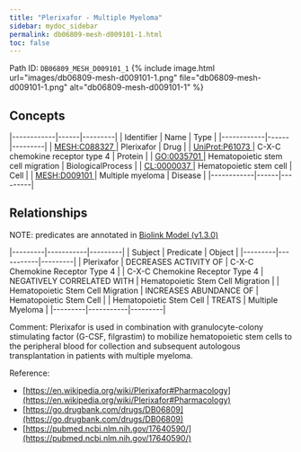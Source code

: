 ```yaml
---
title: "Plerixafor - Multiple Myeloma"
sidebar: mydoc_sidebar
permalink: db06809-mesh-d009101-1.html
toc: false 
---
```



Path ID: `DB06809_MESH_D009101_1`
{% include image.html url="images/db06809-mesh-d009101-1.png" file="db06809-mesh-d009101-1.png" alt="db06809-mesh-d009101-1" %}

## Concepts

|------------|------|---------|
| Identifier | Name | Type    |
|------------|------|---------|
| <a href="https://identifiers.org/MESH:C088327">MESH:C088327 </a> | Plerixafor | Drug |
| <a href="https://identifiers.org/UniProt:P61073">UniProt:P61073 </a> | C-X-C chemokine receptor type 4 | Protein |
| <a href="https://identifiers.org/GO:0035701">GO:0035701 </a> | Hematopoietic stem cell migration | BiologicalProcess |
| <a href="https://identifiers.org/CL:0000037">CL:0000037 </a> | Hematopoietic stem cell | Cell |
| <a href="https://identifiers.org/MESH:D009101">MESH:D009101 </a> | Multiple myeloma | Disease |
|------------|------|---------|

## Relationships


NOTE: predicates are annotated in <a href="https://github.com/biolink/biolink-model/releases/tag/v1.3.0">Biolink Model (v1.3.0)</a>

|---------|-----------|---------|
| Subject | Predicate | Object  |
|---------|-----------|---------|
| Plerixafor | DECREASES ACTIVITY OF | C-X-C Chemokine Receptor Type 4 |
| C-X-C Chemokine Receptor Type 4 | NEGATIVELY CORRELATED WITH | Hematopoietic Stem Cell Migration |
| Hematopoietic Stem Cell Migration | INCREASES ABUNDANCE OF | Hematopoietic Stem Cell |
| Hematopoietic Stem Cell | TREATS | Multiple Myeloma |
|---------|-----------|---------|

Comment: Plerixafor is used in combination with granulocyte-colony stimulating factor (G-CSF, filgrastim) to mobilize hematopoietic stem cells to the peripheral blood for collection and subsequent autologous transplantation in patients with multiple myeloma.

Reference: 
  - [https://en.wikipedia.org/wiki/Plerixafor#Pharmacology](https://en.wikipedia.org/wiki/Plerixafor#Pharmacology)
  - [https://go.drugbank.com/drugs/DB06809](https://go.drugbank.com/drugs/DB06809)
  - [https://pubmed.ncbi.nlm.nih.gov/17640590/](https://pubmed.ncbi.nlm.nih.gov/17640590/)

